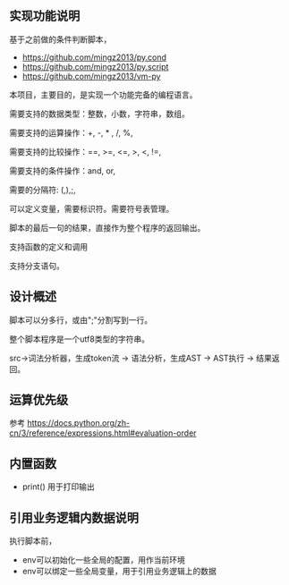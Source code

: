 
## 实现功能说明


基于之前做的条件判断脚本，
- https://github.com/mingz2013/py.cond
- https://github.com/mingz2013/py.script
- https://github.com/mingz2013/vm-py

本项目，主要目的，是实现一个功能完备的编程语言。



需要支持的数据类型：整数，小数，字符串，数组。

需要支持的运算操作：+, -, * , /, %, 

需要支持的比较操作：==, >=, <=, >, <, !=, 

需要支持的条件操作：and, or, 

需要的分隔符: (,),;,


可以定义变量，需要标识符。需要符号表管理。


脚本的最后一句的结果，直接作为整个程序的返回输出。


支持函数的定义和调用

支持分支语句。





## 设计概述
脚本可以分多行，或由";"分割写到一行。

整个脚本程序是一个utf8类型的字符串。

src->词法分析器，生成token流 -> 语法分析，生成AST -> AST执行 -> 结果返回。 






## 运算优先级
参考 https://docs.python.org/zh-cn/3/reference/expressions.html#evaluation-order


## 内置函数
- print()  用于打印输出



## 引用业务逻辑内数据说明
执行脚本前，
- env可以初始化一些全局的配置，用作当前环境
- env可以绑定一些全局变量，用于引用业务逻辑上的数据



